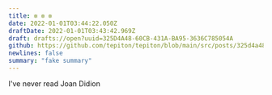 ```yaml
---
title: ✼ ✼ ✼
date: 2022-01-01T03:44:22.050Z
draftDate: 2022-01-01T03:43:42.969Z
draft: drafts://open?uuid=325D4A48-60CB-431A-BA95-3636C785054A
github: https://github.com/tepiton/tepiton/blob/main/src/posts/325d4a48-60cb-431a-ba95-3636c785054a.md
newlines: false
summary: "fake summary"
---
```

I've never read Joan Didion
